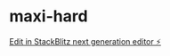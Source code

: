 # maxi-hard

[Edit in StackBlitz next generation editor ⚡️](https://stackblitz.com/~/github.com/sr-roboto/maxi-hard)